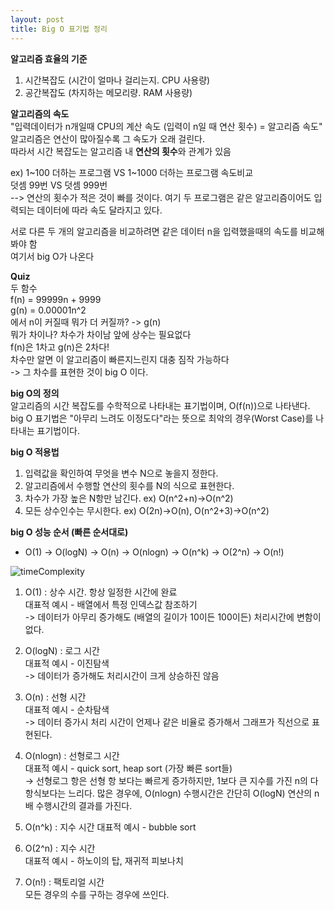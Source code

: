 ```yaml
---
layout: post
title: Big O 표기법 정리
---
```


**알고리즘 효율의 기준**
1. 시간복잡도 (시간이 얼마나 걸리는지. CPU 사용량)
2. 공간복잡도 (차지하는 메모리량. RAM 사용량)


**알고리즘의 속도**   
"입력데이터가 n개일때 CPU의 계산 속도 (입력이 n일 때 연산 횟수) = 알고리즘 속도"   
알고리즘은 연산이 많아질수록 그 속도가 오래 걸린다.    
따라서 시간 복잡도는 알고리즘 내 **연산의 횟수**와 관계가 있음   

ex) 1~100 더하는 프로그램 VS 1~1000 더하는 프로그램 속도비교   
덧셈 99번 VS 덧셈 999번   
--> 연산의 횟수가 적은 것이 빠를 것이다. 여기 두 프로그램은 같은 알고리즘이어도 입력되는 데이터에 따라 속도 달라지고 있다.    

서로 다른 두 개의 알고리즘을 비교하려면 같은 데이터 n을 입력했을때의 속도를 비교해봐야 함   
여기서 big O가 나온다   

**Quiz**  
두 함수  
f(n) = 99999n + 9999  
g(n) = 0.00001n^2  
에서 n이 커질때 뭐가 더 커질까? -> g(n)  
뭐가 차이나? 차수가 차이남 앞에 상수는 필요없다   
f(n)은 1차고 g(n)은 2차다!  
차수만 알면 이 알고리즘이 빠른지느린지 대충 짐작 가능하다   
-> 그 차수를 표현한 것이 big O 이다.   


**big O의 정의**   
알고리즘의 시간 복잡도를 수학적으로 나타내는 표기법이며, O(f(n))으로 나타낸다.   
big O 표기법은 "아무리 느려도 이정도다"라는 뜻으로 최악의 경우(Worst Case)를 나타내는 표기법이다.   



**big O 적용법**
1. 입력값을 확인하여 무엇을 변수 N으로 놓을지 정한다.
2. 알고리즘에서 수행할 연산의 횟수를 N의 식으로 표현한다.
3. 차수가 가장 높은 N항만 남긴다. ex) O(n^2+n)->O(n^2)
4. 모든 상수인수는 무시한다. ex) O(2n)->O(n), O(n^2+3)->O(n^2)



**big O 성능 순서 (빠른 순서대로)**
* O(1) -> O(logN) -> O(n) -> O(nlogn) -> O(n^k) -> O(2^n) -> O(n!)   

![timeComplexity](http://img1.daumcdn.net/thumb/R1920x0/?fname=http%3A%2F%2Fcfile22.uf.tistory.com%2Fimage%2F2561B14456AE53DF246309)   

1. O(1) : 상수 시간. 항상 일정한 시간에 완료   
대표적 예시 - 배열에서 특정 인덱스값 참조하기   
-> 데이터가 아무리 증가해도 (배열의 길이가 10이든 100이든) 처리시간에 변함이 없다.   

2. O(logN) : 로그 시간    
대표적 예시 - 이진탐색   
-> 데이터가 증가해도 처리시간이 크게 상승하진 않음   

3. O(n) : 선형 시간   
대표적 예시 - 순차탐색   
-> 데이터 증가시 처리 시간이 언제나 같은 비율로 증가해서 그래프가 직선으로 표현된다.   

4. O(nlogn) : 선형로그 시간   
대표적 예시 - quick sort, heap sort (가장 빠른 sort들)   
-> 선형로그 항은 선형 항 보다는 빠르게 증가하지만, 1보다 큰 지수를 가진 n의 다항식보다는 느리다. 많은 경우에, O(nlogn) 수행시간은 간단히 O(logN) 연산의 n 배 수행시간의 결과를 가진다.   

 5. O(n^k) : 지수 시간
대표적 예시 - bubble sort   

6. O(2^n)  : 지수 시간  
대표적 예시 - 하노이의 탑, 재귀적 피보나치   

7. O(n!) : 팩토리얼 시간   
모든 경우의 수를 구하는 경우에 쓰인다.   
